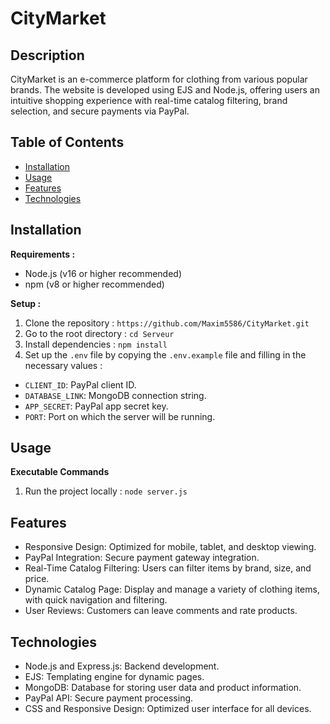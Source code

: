 # CityMarket
## Description
CityMarket is an e-commerce platform for clothing from various popular brands. The website is developed using EJS and Node.js, offering users an intuitive shopping experience with real-time catalog filtering, brand selection, and secure payments via PayPal.

## Table of Contents
- [Installation](#installation)
- [Usage](#usage)
- [Features](#features)
- [Technologies](#technologies)

## Installation
**Requirements :**
- Node.js (v16 or higher recommended)
- npm (v8 or higher recommended)

**Setup :**
1. Clone the repository : `https://github.com/Maxim5586/CityMarket.git`
2. Go to the root directory : `cd Serveur`
3. Install dependencies : `npm install`
4. Set up the `.env` file by copying the `.env.example` file and filling in the necessary values :
  - `CLIENT_ID`: PayPal client ID.
  - `DATABASE_LINK`: MongoDB connection string.
  - `APP_SECRET`: PayPal app secret key.
  - `PORT`: Port on which the server will be running.

## Usage
**Executable Commands**
1. Run the project locally : `node server.js`

## Features
- Responsive Design: Optimized for mobile, tablet, and desktop viewing.
- PayPal Integration: Secure payment gateway integration.
- Real-Time Catalog Filtering: Users can filter items by brand, size, and price.
- Dynamic Catalog Page: Display and manage a variety of clothing items, with quick navigation and filtering.
- User Reviews: Customers can leave comments and rate products.

## Technologies
- Node.js and Express.js: Backend development.
- EJS: Templating engine for dynamic pages.
- MongoDB: Database for storing user data and product information.
- PayPal API: Secure payment processing.
- CSS and Responsive Design: Optimized user interface for all devices.

